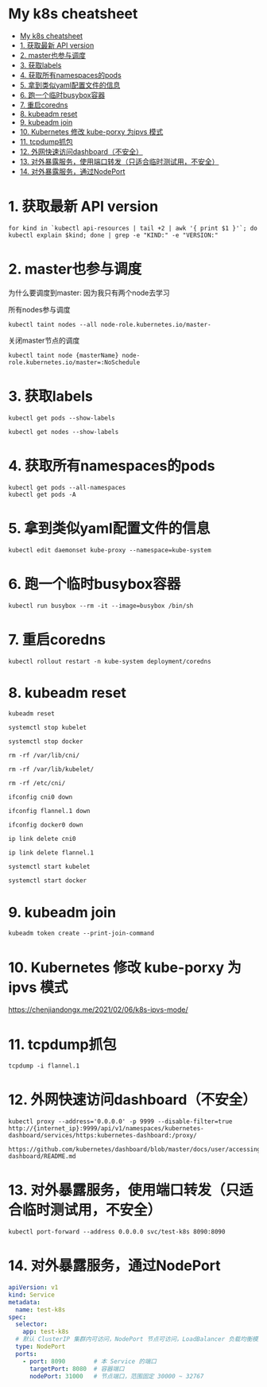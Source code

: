 # My k8s cheatsheet

- [My k8s cheatsheet](#my-k8s-cheatsheet)
- [1. 获取最新 API version](#1-获取最新-api-version)
- [2. master也参与调度](#2-master也参与调度)
- [3. 获取labels](#3-获取labels)
- [4. 获取所有namespaces的pods](#4-获取所有namespaces的pods)
- [5. 拿到类似yaml配置文件的信息](#5-拿到类似yaml配置文件的信息)
- [6. 跑一个临时busybox容器](#6-跑一个临时busybox容器)
- [7. 重启coredns](#7-重启coredns)
- [8. kubeadm reset](#8-kubeadm-reset)
- [9. kubeadm join](#9-kubeadm-join)
- [10. Kubernetes 修改 kube-porxy 为ipvs 模式](#10-kubernetes-修改-kube-porxy-为ipvs-模式)
- [11. tcpdump抓包](#11-tcpdump抓包)
- [12. 外网快速访问dashboard（不安全）](#12-外网快速访问dashboard不安全)
- [13. 对外暴露服务，使用端口转发（只适合临时测试用，不安全）](#13-对外暴露服务使用端口转发只适合临时测试用不安全)
- [14. 对外暴露服务，通过NodePort](#14-对外暴露服务通过nodeport)

# 1. 获取最新 API version
```
for kind in `kubectl api-resources | tail +2 | awk '{ print $1 }'`; do kubectl explain $kind; done | grep -e "KIND:" -e "VERSION:"
```

# 2. master也参与调度
为什么要调度到master: 因为我只有两个node去学习

所有nodes参与调度
```
kubectl taint nodes --all node-role.kubernetes.io/master-
```
关闭master节点的调度
```
kubectl taint node {masterName} node-role.kubernetes.io/master=:NoSchedule
```

# 3. 获取labels
```
kubectl get pods --show-labels
```
```
kubectl get nodes --show-labels
```

# 4. 获取所有namespaces的pods
```
kubectl get pods --all-namespaces
kubectl get pods -A
```

# 5. 拿到类似yaml配置文件的信息
```
kubectl edit daemonset kube-proxy --namespace=kube-system
```

# 6. 跑一个临时busybox容器
```
kubectl run busybox --rm -it --image=busybox /bin/sh
```

# 7. 重启coredns
```
kubectl rollout restart -n kube-system deployment/coredns
```

# 8. kubeadm reset
```
kubeadm reset

systemctl stop kubelet

systemctl stop docker

rm -rf /var/lib/cni/

rm -rf /var/lib/kubelet/

rm -rf /etc/cni/

ifconfig cni0 down

ifconfig flannel.1 down

ifconfig docker0 down

ip link delete cni0

ip link delete flannel.1

systemctl start kubelet

systemctl start docker
```

# 9. kubeadm join
```
kubeadm token create --print-join-command
```

# 10. Kubernetes 修改 kube-porxy 为ipvs 模式
https://chenjiandongx.me/2021/02/06/k8s-ipvs-mode/


# 11. tcpdump抓包
```
tcpdump -i flannel.1
```

# 12. 外网快速访问dashboard（不安全）
```
kubectl proxy --address='0.0.0.0' -p 9999 --disable-filter=true
http://{internet_ip}:9999/api/v1/namespaces/kubernetes-dashboard/services/https:kubernetes-dashboard:/proxy/
```
```
https://github.com/kubernetes/dashboard/blob/master/docs/user/accessing-dashboard/README.md
```

# 13. 对外暴露服务，使用端口转发（只适合临时测试用，不安全）
```
kubectl port-forward --address 0.0.0.0 svc/test-k8s 8090:8090
```

# 14. 对外暴露服务，通过NodePort
```yaml
apiVersion: v1
kind: Service
metadata:
  name: test-k8s
spec:
  selector:
    app: test-k8s
  # 默认 ClusterIP 集群内可访问，NodePort 节点可访问，LoadBalancer 负载均衡模式（需要负载均衡器才可用）
  type: NodePort
  ports:
    - port: 8090        # 本 Service 的端口
      targetPort: 8080  # 容器端口
      nodePort: 31000   # 节点端口，范围固定 30000 ~ 32767
```
